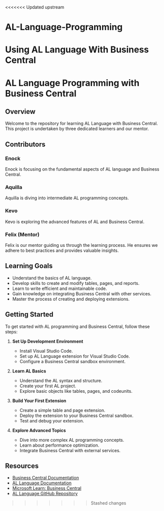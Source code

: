 <<<<<<< Updated upstream
# AL-Language-Programming
Using AL Language With Business Central
=======
# AL Language Programming with Business Central

## Overview
Welcome to the repository for learning AL Language with Business Central. This project is undertaken by three dedicated learners and our mentor. 

## Contributors

### Enock
Enock is focusing on the fundamental aspects of AL language and Business Central.

### Aquilla
Aquilla is diving into intermediate AL programming concepts. 

### Kevo
Kevo is exploring the advanced features of AL and Business Central. 

### Felix (Mentor)
Felix is our mentor guiding us through the learning process. He ensures we adhere to best practices and provides valuable insights. 

## Learning Goals
- Understand the basics of AL language.
- Develop skills to create and modify tables, pages, and reports.
- Learn to write efficient and maintainable code.
- Gain knowledge on integrating Business Central with other services.
- Master the process of creating and deploying extensions.

## Getting Started
To get started with AL programming and Business Central, follow these steps:
1. **Set Up Development Environment**
   - Install Visual Studio Code.
   - Set up AL Language extension for Visual Studio Code.
   - Configure a Business Central sandbox environment.

2. **Learn AL Basics**
   - Understand the AL syntax and structure.
   - Create your first AL project.
   - Explore basic objects like tables, pages, and codeunits.

3. **Build Your First Extension**
   - Create a simple table and page extension.
   - Deploy the extension to your Business Central sandbox.
   - Test and debug your extension.

4. **Explore Advanced Topics**
   - Dive into more complex AL programming concepts.
   - Learn about performance optimization.
   - Integrate Business Central with external services.

## Resources
- [Business Central Documentation](https://docs.microsoft.com/en-us/dynamics365/business-central/)
- [AL Language Documentation](https://docs.microsoft.com/en-us/dynamics365/business-central/dev-itpro/developer/devenv-reference-overview)
- [Microsoft Learn: Business Central](https://learn.microsoft.com/en-us/training/browse/?products=dynamics-business-central)
- [AL Language GitHub Repository](https://github.com/microsoft/AL)
>>>>>>> Stashed changes
